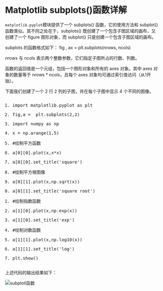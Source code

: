 # Matplotlib subplots()函数详解

`matplotlib.pyplot`模块提供了一个 subplots() 函数，它的使用方法和 subplot() 函数类似。其不同之处在于，subplots() 既创建了一个包含子图区域的画布，又创建了一个 figure 图形对象，而 subplot() 只是创建一个包含子图区域的画布。

subplots 的函数格式如下：
fig , ax = plt.subplots(nrows, ncols)

nrows 与 ncols 表示两个整数参数，它们指定子图所占的行数、列数。

函数的返回值是一个元组，包括一个图形对象和所有的 axes 对象。其中 axes 对象的数量等于 nrows * ncols，且每个 axes 对象均可通过索引值访问（从1开始）。

下面我们创建了一个 2 行 2 列的子图，并在每个子图中显示 4 个不同的图像。

<pre class="python sh_python snippet-formatted sh_sourceCode"><ol class="snippet-num"><li><p><span class="sh_preproc">import</span> matplotlib<span class="sh_symbol">.</span>pyplot as plt</p></li><li data-node-id="20211129234640-q19n4jj"><p>fig<span class="sh_symbol">,</span>a <span class="sh_symbol">=</span>  plt<span class="sh_symbol">.</span><span class="sh_function">subplots</span><span class="sh_symbol">(</span><span class="sh_number">2</span><span class="sh_symbol">,</span><span class="sh_number">2</span><span class="sh_symbol">)</span></p></li><li><p><span class="sh_preproc">import</span> numpy as np</p></li><li data-node-id="20211129234640-hp9jdgk"><p>x <span class="sh_symbol">=</span> np<span class="sh_symbol">.</span><span class="sh_function">arange</span><span class="sh_symbol">(</span><span class="sh_number">1</span><span class="sh_symbol">,</span><span class="sh_number">5</span><span class="sh_symbol">)</span></p></li><li><p><span class="sh_comment">#绘制平方函数</span></p></li><li data-node-id="20211129234640-c7nd5f1"><p>a<span class="sh_symbol">[</span><span class="sh_number">0</span><span class="sh_symbol">][</span><span class="sh_number">0</span><span class="sh_symbol">].</span><span class="sh_function">plot</span><span class="sh_symbol">(</span>x<span class="sh_symbol">,</span>x<span class="sh_symbol">*</span>x<span class="sh_symbol">)</span></p></li><li><p>a<span class="sh_symbol">[</span><span class="sh_number">0</span><span class="sh_symbol">][</span><span class="sh_number">0</span><span class="sh_symbol">].</span><span class="sh_function">set_title</span><span class="sh_symbol">(</span><span class="sh_string">'square'</span><span class="sh_symbol">)</span></p></li><li data-node-id="20211129234640-6f9ql8a"><p><span class="sh_comment">#绘制平方根图像</span></p></li><li><p>a<span class="sh_symbol">[</span><span class="sh_number">0</span><span class="sh_symbol">][</span><span class="sh_number">1</span><span class="sh_symbol">].</span><span class="sh_function">plot</span><span class="sh_symbol">(</span>x<span class="sh_symbol">,</span>np<span class="sh_symbol">.</span><span class="sh_function">sqrt</span><span class="sh_symbol">(</span>x<span class="sh_symbol">))</span></p></li><li data-node-id="20211129234640-i2vdcbg"><p>a<span class="sh_symbol">[</span><span class="sh_number">0</span><span class="sh_symbol">][</span><span class="sh_number">1</span><span class="sh_symbol">].</span><span class="sh_function">set_title</span><span class="sh_symbol">(</span><span class="sh_string">'square root'</span><span class="sh_symbol">)</span></p></li><li><p><span class="sh_comment">#绘制指数函数</span></p></li><li data-node-id="20211129234640-jn1b6p1"><p>a<span class="sh_symbol">[</span><span class="sh_number">1</span><span class="sh_symbol">][</span><span class="sh_number">0</span><span class="sh_symbol">].</span><span class="sh_function">plot</span><span class="sh_symbol">(</span>x<span class="sh_symbol">,</span>np<span class="sh_symbol">.</span><span class="sh_function">exp</span><span class="sh_symbol">(</span>x<span class="sh_symbol">))</span></p></li><li><p>a<span class="sh_symbol">[</span><span class="sh_number">1</span><span class="sh_symbol">][</span><span class="sh_number">0</span><span class="sh_symbol">].</span><span class="sh_function">set_title</span><span class="sh_symbol">(</span><span class="sh_string">'exp'</span><span class="sh_symbol">)</span></p></li><li data-node-id="20211129234640-cjasvil"><p><span class="sh_comment">#绘制对数函数</span></p></li><li><p>a<span class="sh_symbol">[</span><span class="sh_number">1</span><span class="sh_symbol">][</span><span class="sh_number">1</span><span class="sh_symbol">].</span><span class="sh_function">plot</span><span class="sh_symbol">(</span>x<span class="sh_symbol">,</span>np<span class="sh_symbol">.</span><span class="sh_function">log10</span><span class="sh_symbol">(</span>x<span class="sh_symbol">))</span></p></li><li data-node-id="20211129234640-67vv9qt"><p>a<span class="sh_symbol">[</span><span class="sh_number">1</span><span class="sh_symbol">][</span><span class="sh_number">1</span><span class="sh_symbol">].</span><span class="sh_function">set_title</span><span class="sh_symbol">(</span><span class="sh_string">'log'</span><span class="sh_symbol">)</span></p></li><li><p>plt<span class="sh_symbol">.</span><span class="sh_function">show</span><span class="sh_symbol">()</span></p></li></ol></pre>

上述代码的输出结果如下：

![subplotl函数](http://c.biancheng.net/uploads/allimg/210907/13014T120-0.gif)
